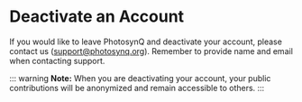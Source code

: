 # Deactivate an Account

If you would like to leave PhotosynQ and deactivate your account, please contact us (<support@photosynq.org>). Remember to provide name and email when contacting support.

::: warning
**Note:** When you are deactivating your account, your public contributions will be anonymized and remain accessible to others.
:::
